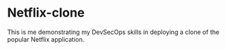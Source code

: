 # Netflix-clone
This is me demonstrating my DevSecOps skills in deploying a clone of the popular Netflix application.

